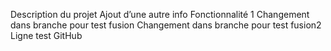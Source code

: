 Description du projet
Ajout d’une autre info
Fonctionnalité 1
Changement dans branche pour test fusion
Changement dans branche pour test fusion2
Ligne test GitHub
